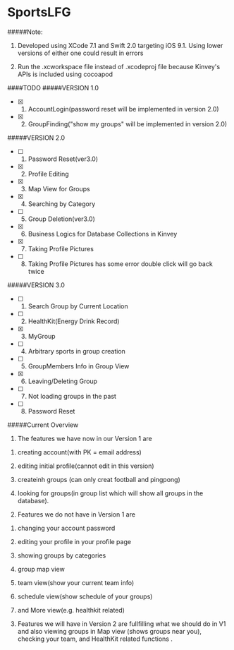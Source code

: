 # SportsLFG
#####Note: 
1. Developed using XCode 7.1 and Swift 2.0 targeting iOS 9.1. Using lower versions of either one could result in errors

2. Run the .xcworkspace file instead of .xcodeproj file because Kinvey's APIs is included using cocoapod


####TODO
#####VERSION 1.0

- [x] 1.  AccountLogin(password reset will be implemented in version 2.0)
- [x] 2.  GroupFinding("show my groups" will be implemented in version 2.0)


#####VERSION 2.0

- [ ] 1.  Password Reset(ver3.0)
- [x] 2.  Profile Editing
- [x] 3.  Map View for Groups
- [x] 4.  Searching by Category
- [ ] 5.  Group Deletion(ver3.0)
- [x] 6.  Business Logics for Database Collections in Kinvey 
- [x] 7.  Taking Profile Pictures  
- [ ] 8.  Taking Profile Pictures has some error double click will go back twice


#####VERSION 3.0
- [ ] 1. Search Group by Current Location
- [ ] 2. HealthKit(Energy Drink Record)
- [x] 3. MyGroup
- [ ] 4. Arbitrary sports in group creation
- [ ] 5. GroupMembers Info in Group View
- [x] 6. Leaving/Deleting Group
- [ ] 7. Not loading groups in the past 
- [ ] 8. Password Reset


#####Current Overview
1. The features we have now in our Version 1 are 

  1) creating account(with PK = email address)

  2) editing initial profile(cannot edit in this version)

  3) createinh groups (can only creat football and pingpong)

  4) looking for groups(in group list which will show all groups in the database).

2. Features we do not have in Version 1 are 

  1) changing your account password
  
  2) editing your profile in your profile page

  3) showing groups by categories 

  4) group map view

  5) team view(show your current team info)

  6) schedule view(show schedule of your groups)

  7) and More view(e.g. healthkit related)

3. Features we will have in Version 2 are fullfilling what we should do in V1 and also viewing groups in Map view (shows groups near you), checking your team, and HealthKit related functions .

